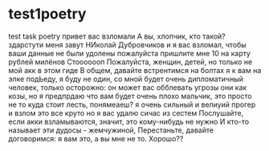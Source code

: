 # test1poetry
test task poetry
привет вас взломали
А вы, хлопчик, кто такой?
здарстути меня завут НИколай Дубровчиков и я вас взломал, чтобы ваши данные не были удолены пожалуйста пришлите мне 10 на карту рублей милёнов
Стооооооп
Пожалуйста, женщин, детей, но только не мой акк в этом гиде
В общем, давайте встрентимся на болтах я к вам на элке подЬеду, я буду не один, со мной будет очень дипломатичный человек, только осторожно: он может вас обблевать
угрозы они как козы, но я предпрдаю что вам будет очень плохо мальчик, это просто не то куда стоит лесть, понямеаеш? я очень сильный и велиуий прогер и взлом это все круто но я вас удалю сичас из сестем
Послушайте, если акки взламываются, значит, это кому-нибудь не нужно
И кто-то называет эти дудосы - жемчужиной,
Перестаньте, давайте договоримся: я вам это, а вы мне не то. Хорошо??

